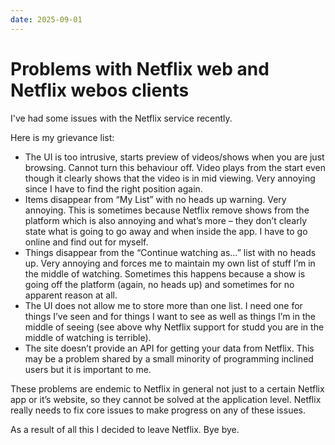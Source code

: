 ```yaml
---
date: 2025-09-01
---
```


# Problems with Netflix web and Netflix webos clients
I've had some issues with the Netflix service recently.


Here is my grievance list:

* The UI is too intrusive, starts preview of videos/shows when you are just browsing. Cannot turn this behaviour off.
Video plays from the start even though it clearly shows that the video is in mid viewing. Very annoying since I have to find the right position again.
* Items disappear from “My List” with no heads up warning. Very annoying. This is sometimes because Netflix remove shows from the platform which is also annoying and what’s more – they don’t clearly state what is going to go away and when inside the app. I have to go online and find out for myself.
* Things disappear from the “Continue watching as…” list with no heads up. Very annoying and forces me to maintain my own list of stuff I’m in the middle of watching. Sometimes this happens because a show is going off the platform (again, no heads up) and sometimes for no apparent reason at all.
* The UI does not allow me to store more than one list. I need one for things I’ve seen and for things I want to see as well as things I’m in the middle of seeing (see above why Netflix support for studd you are in the middle of watching is terrible).
* The site doesn’t provide an API for getting your data from Netflix. This may be a problem shared by a small minority of programming inclined users but it is important to me.

These problems are endemic to Netflix in general not just to a certain Netflix app or it’s website, so they cannot be solved at the application level. Netflix really needs to fix core issues to make progress on any of these issues.

As a result of all this I decided to leave Netflix. Bye bye.
